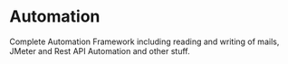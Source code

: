 # Automation
Complete Automation Framework including reading and writing of mails, JMeter and Rest API Automation and other stuff. 
